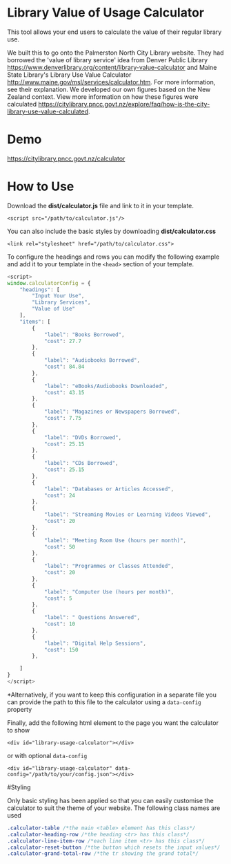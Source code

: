 # Library Value of Usage Calculator

This tool allows your end users to calculate the  value of their regular library use.

We built this to go onto the Palmerston North City Library website. They had borrowed the 'value of library service' idea from Denver Public Library https://www.denverlibrary.org/content/library-value-calculator and Maine State Library's Library Use Value Calculator http://www.maine.gov/msl/services/calculator.htm. For more information, see their explanation. We developed our own figures based on the New Zealand context. View more information on how these figures were calculated https://citylibrary.pncc.govt.nz/explore/faq/how-is-the-city-library-use-value-calculated.

# Demo

https://citylibrary.pncc.govt.nz/calculator

# How to Use

Download the **dist/calculator.js** file and link to it in your template.

`<script src="/path/to/calculator.js"/>`

You can also include the basic styles by downloading **dist/calculator.css**

`<link rel="stylesheet" href="/path/to/calculator.css">`


To configure the headings and rows you can modify the following example and 
add it to your template in the `<head>` section of your template.

```javascript
<script>
window.calculatorConfig = {
    "headings": [
        "Input Your Use",
        "Library Services",
        "Value of Use"
    ],
    "items": [
        {
            "label": "Books Borrowed",
            "cost": 27.7
        },
        {
            "label": "Audiobooks Borrowed",
            "cost": 84.84
        },
        {
            "label": "eBooks/Audiobooks Downloaded",
            "cost": 43.15
        },
        {
            "label": "Magazines or Newspapers Borrowed",
            "cost": 7.75
        },
        {
            "label": "DVDs Borrowed",
            "cost": 25.15
        },
        {
            "label": "CDs Borrowed",
            "cost": 25.15
        },
        {
            "label": "Databases or Articles Accessed",
            "cost": 24
        },
        {
            "label": "Streaming Movies or Learning Videos Viewed",
            "cost": 20
        },
        {
            "label": "Meeting Room Use (hours per month)",
            "cost": 50
        },
        {
            "label": "Programmes or Classes Attended",
            "cost": 20
        },
        {
            "label": "Computer Use (hours per month)",
            "cost": 5
        },
        {
            "label": " Questions Answered",
            "cost": 10
        },
        {
            "label": "Digital Help Sessions",
            "cost": 150
        },

    ]
}
</script>


```
*Alternatively, if you want to keep this configuration in a separate file you
can provide the path to this file to the calculator using a `data-config` property



Finally, add the following html element to the page you want the calculator to show

`<div id="library-usage-calculator"></div>`

or with optional `data-config`

`<div id="library-usage-calculator" data-config="/path/to/your/config.json"></div>`

#Styling

Only basic styling has been applied so that you can easily customise
the calculator to suit the theme of your website. The following class names are used

```css
.calculator-table /*the main <table> element has this class*/
.calculator-heading-row /*the heading <tr> has this class*/
.calculator-line-item-row /*each line item <tr> has this class*/
.calculator-reset-button /*the button which resets the input values*/
.calculator-grand-total-row /*the tr showing the grand total*/
```
